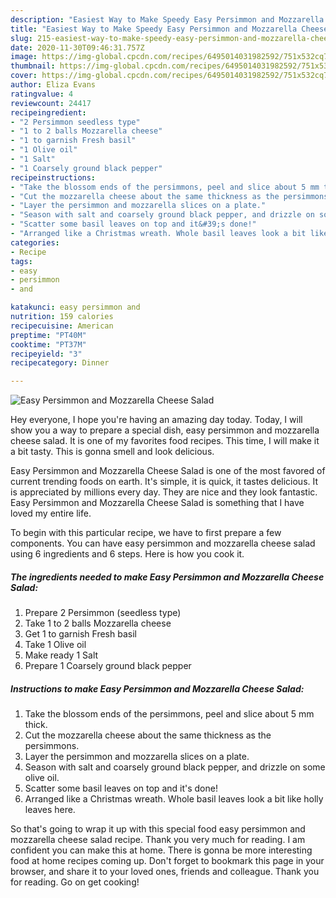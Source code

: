 ```yaml
---
description: "Easiest Way to Make Speedy Easy Persimmon and Mozzarella Cheese Salad"
title: "Easiest Way to Make Speedy Easy Persimmon and Mozzarella Cheese Salad"
slug: 215-easiest-way-to-make-speedy-easy-persimmon-and-mozzarella-cheese-salad
date: 2020-11-30T09:46:31.757Z
image: https://img-global.cpcdn.com/recipes/6495014031982592/751x532cq70/easy-persimmon-and-mozzarella-cheese-salad-recipe-main-photo.jpg
thumbnail: https://img-global.cpcdn.com/recipes/6495014031982592/751x532cq70/easy-persimmon-and-mozzarella-cheese-salad-recipe-main-photo.jpg
cover: https://img-global.cpcdn.com/recipes/6495014031982592/751x532cq70/easy-persimmon-and-mozzarella-cheese-salad-recipe-main-photo.jpg
author: Eliza Evans
ratingvalue: 4
reviewcount: 24417
recipeingredient:
- "2 Persimmon seedless type"
- "1 to 2 balls Mozzarella cheese"
- "1 to garnish Fresh basil"
- "1 Olive oil"
- "1 Salt"
- "1 Coarsely ground black pepper"
recipeinstructions:
- "Take the blossom ends of the persimmons, peel and slice about 5 mm thick."
- "Cut the mozzarella cheese about the same thickness as the persimmons."
- "Layer the persimmon and mozzarella slices on a plate."
- "Season with salt and coarsely ground black pepper, and drizzle on some olive oil."
- "Scatter some basil leaves on top and it&#39;s done!"
- "Arranged like a Christmas wreath. Whole basil leaves look a bit like holly leaves here."
categories:
- Recipe
tags:
- easy
- persimmon
- and

katakunci: easy persimmon and 
nutrition: 159 calories
recipecuisine: American
preptime: "PT40M"
cooktime: "PT37M"
recipeyield: "3"
recipecategory: Dinner

---
```



![Easy Persimmon and Mozzarella Cheese Salad](https://img-global.cpcdn.com/recipes/6495014031982592/751x532cq70/easy-persimmon-and-mozzarella-cheese-salad-recipe-main-photo.jpg)

Hey everyone, I hope you're having an amazing day today. Today, I will show you a way to prepare a special dish, easy persimmon and mozzarella cheese salad. It is one of my favorites food recipes. This time, I will make it a bit tasty. This is gonna smell and look delicious.

Easy Persimmon and Mozzarella Cheese Salad is one of the most favored of current trending foods on earth. It's simple, it is quick, it tastes delicious. It is appreciated by millions every day. They are nice and they look fantastic. Easy Persimmon and Mozzarella Cheese Salad is something that I have loved my entire life.




To begin with this particular recipe, we have to first prepare a few components. You can have easy persimmon and mozzarella cheese salad using 6 ingredients and 6 steps. Here is how you cook it.

<!--inarticleads1-->

##### The ingredients needed to make Easy Persimmon and Mozzarella Cheese Salad:

1. Prepare 2 Persimmon (seedless type)
1. Take 1 to 2 balls Mozzarella cheese
1. Get 1 to garnish Fresh basil
1. Take 1 Olive oil
1. Make ready 1 Salt
1. Prepare 1 Coarsely ground black pepper




<!--inarticleads2-->

##### Instructions to make Easy Persimmon and Mozzarella Cheese Salad:

1. Take the blossom ends of the persimmons, peel and slice about 5 mm thick.
1. Cut the mozzarella cheese about the same thickness as the persimmons.
1. Layer the persimmon and mozzarella slices on a plate.
1. Season with salt and coarsely ground black pepper, and drizzle on some olive oil.
1. Scatter some basil leaves on top and it&#39;s done!
1. Arranged like a Christmas wreath. Whole basil leaves look a bit like holly leaves here.




So that's going to wrap it up with this special food easy persimmon and mozzarella cheese salad recipe. Thank you very much for reading. I am confident you can make this at home. There is gonna be more interesting food at home recipes coming up. Don't forget to bookmark this page in your browser, and share it to your loved ones, friends and colleague. Thank you for reading. Go on get cooking!
